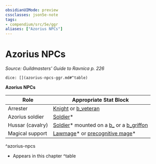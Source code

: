 ```yaml
---
obsidianUIMode: preview
cssclasses: json5e-note
tags:
- compendium/src/5e/ggr
aliases: ["Azorius NPCs"]
---
```

# Azorius NPCs
*Source: Guildmasters' Guide to Ravnica p. 226* 

`dice: [](azorius-npcs-ggr.md#^table)`

**Azorius NPCs**

| Role | Appropriate Stat Block |
|------|------------------------|
| Arrester | [Knight](b_knight.md) or [b_veteran](b_veteran.md) |
| Azorius soldier | [Soldier](b_soldier-ggr.md)* |
| Hussar (cavalry) | [Soldier](b_soldier-ggr.md)* mounted on a [b_](2.%20GM%20Tools/5eTools%20Compendium%20&%20Rules/_compendium/bestiary/beast/b_.md) or a [b_griffon](b_griffon.md) |
| Magical support | [Lawmage](b_lawmage-ggr.md)* or [precognitive mage](b_precognitive-mage-ggr.md)* |
^azorius-npcs

* Appears in this chapter
^table